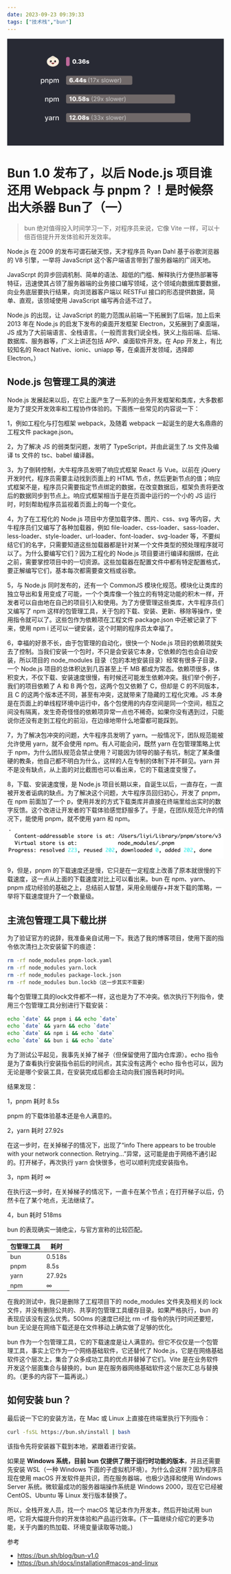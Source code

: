 ```yaml
---
date: 2023-09-23 09:39:33
tags: ["技术栈","bun"]
---
```


![img](./assets/23cbde35-b859-41b5-9480-98b88bf40c44.png)

# Bun 1.0 发布了，以后 Node.js 项目谁还用 Webpack 与 pnpm？！是时候祭出大杀器 Bun了（一）

> bun 绝对值得投入时间学习一下，对程序员来说，它像 Vite 一样，可以十倍百倍提升开发体验和开发效率。

Node.js 在 2009 的发布可谓石破天惊，天才程序员 Ryan Dahl 基于谷歌浏览器的 V8 引擎，一举将 JavaScript 这个客户端语言带到了服务器端的广阔天地。

JavaScrpt 的异步回调机制、简单的语法、超低的门槛、解释执行方便热部署等特征，迅速使其占领了服务器端的业务接口编写领域，这个领域向数据库要数据，向业务底层要执行结果，向浏览器客户端以 RESTFul 接口的形态提供数据，简单、直观，该领域使用 JavaScript 编写再合适不过了。

Node.js 的出现，让 JavaScript 的能力范围从前端一下拓展到了后端，加上后来 2013 年在 Node.js 的启发下发布的桌面开发框架 Electron，又拓展到了桌面端，JS 成为了大前端语言、全栈语言。（一般而言我们说全栈，狭义上指前端、后端、数据库、服务器等，广义上讲还包括 APP、桌面软件开发。在 App 开发上，有比较知名的 React Native、ionic、uniapp 等，在桌面开发领域，选择即 Electron。）

## Node.js 包管理工具的演进

Node.js 发展起来以后，在它上面产生了一系列的业务开发框架和类库，大多数都是为了提交开发效率和工程协作体验的。下面拣一些常见的内容说一下：

1，例如工程化与打包框架 webpack，及随着 webpack 一起诞生的是大名鼎鼎的工程文件 package.json。

2，为了解决 JS 的弱类型问题，发明了 TypeScript，并由此诞生了.ts 文件及编译 ts 文件的 tsc、babel 编译器。

3，为了倒转控制，大牛程序员发明了响应式框架 React 与 Vue。以前在 jQuery 开发时代，程序员需要主动找到页面上的 HTML 节点，然后更新节点的值；响应式框架不是，程序员只需要指定节点绑定的数据，在改变数据后，框架负责将更改后的数据同步到节点上。响应式框架相当于是在页面中运行的一个小的 JS 运行时，时刻帮助程序员监视着页面上的每一个变化。

4，为了在工程化的 Node.js 项目中方便加载字体、图片、css、svg 等内容，大牛程序员们又编写了各种加载器，例如 file-loader、css-loader、sass-loader、less-loader、style-loader、url-loader、font-loader、svg-loader 等，不要纠结它们的名字，只需要知道这些加载器都是针对某一个文件类型的预处理程序就可以了。为什么要编写它们？因为工程化的 Node.js 项目要进行编译和捆绑，在此之前，需要掌控项目中的一切资源。这些加载器在配置文件中都有特定配置格式，要正解编写它们，基本每次都需要查文档或谷歌。

5，与 Node.js 同时发布的，还有一个 CommonJS 模块化规范。模块化让类库的独立导出和复用变成了可能，一个个类库像一个独立的有特定功能的积木一样，开发者可以自由地在自己的项目引入和使用。为了方便管理这些类库，大牛程序员们又编写了 npm 这样的包管理工具，关于包的下载、安装、更新、移除等操作，使用指令就可以了。这些包作为依赖项在工程文件 package.json 中还被记录了下来，使用 npm i 还可以一键安装，这个时期的程序员太幸福了。

6，幸福的好景不长，由于包管理的自动化，很快一个 Node.js 项目的依赖项就失去了控制。当我们安装一个包时，不只是会安装它本身，它依赖的包也会自动安装，所以项目的 node_modules 目录（包的本地安装目录）经常有很多子目录，一个 Node.js 项目的总体积达到几百甚至上千 MB 都成为常态。依赖项很多，体积变大，不仅下载、安装速度很慢，有时候还可能发生依赖冲突。我们举个例子，我们的项目依赖了 A 和 B 两个包，这两个包又依赖了 C，但却是 C 的不同版本，且 C 的这两个版本还不同，甚至有冲突，这就带来了隐藏的工程化灾难。JS 本身是在页面上的单线程环境中运行中，各个包使用的内存空间是同一个空间，相互之间没有隔离，发生奇奇怪怪的依赖项异常一点也不稀奇。如果你没有遇到过，只能说你还没有走到工程化的前沿，在边缘地带什么地雷都可能踩到。

7，为了解决包冲突的问题，大牛程序员发明了 yarn。一般情况下，团队规范能被允许使用 yarn，就不会使用 npm。有人可能会问，既然 yarn 在包管理策略上优于 npm，为什么团队规范会禁止使用？可能因为领导的脑子有坑，制定了某条僵硬的教条，他自己都不明白为什么，这样的人在专制的体制下并不鲜见。yarn 并不是没有缺点，从上面的对比截图也可以看出来，它的下载速度变慢了。

8，下载、安装速度慢，是 Node.js 项目长期以来，自诞生以后，一直存在，一直被开发者诟病的缺点。为了解决这个问题，大牛程序员回归初心，开发了 pnpm，在 npm 前面加了一个 p，使用并发的方式下载类库并直接在终端里给出实时的数字反馈。这个改进让开发者的下载体验感觉舒服多了。于是，在团队规范允许的情况下，能使用 pnpm，就不使用 yarn 和 npm。

![image-20230923115301691](./assets/image-20230923115301691.png)

9，但是，pnpm 的下载速度还是慢，它只是在一定程度上改善了原本就很慢的下载速度，这一点从上面的下载速度对比上可以看出来。bun 在 npm、yarn、pnpm 成功经验的基础之上，总结前人智慧，采用全局缓存+并发下载的策略，一举将下载速度提升了一个数量级。

## 主流包管理工具下载比拼

为了验证官方的说辞，我准备亲自试用一下。我选了我的博客项目，使用下面的指令依次清扫上次安装留下的痕迹：

```bash
rm -rf node_modules pnpm-lock.yaml
rm -rf node_modules yarn.lock
rm -rf node_modules package-lock.json
rm -rf node_modules bun.lockb（这一步其实不需要）
```

每个包管理工具的lock文件都不一样，这也是为了不冲突。依次执行下列指令，使用三个包管理工具分别进行下载安装：

```bash
echo `date` && pnpm i && echo `date`
echo `date` && yarn && echo `date`
echo `date` && npm i && echo `date`
echo `date` && bun i && echo `date`
```

为了测试公平起见，我事先关掉了梯子（但保留使用了国内仓库源）。echo 指令是为了查看执行安装指令前后的时间点，其实没有这两个 echo 指令也可以，因为无论是哪个安装工具，在安装完成后都会主动向我们报告耗时时间。

结果发现：

1，pnpm 耗时 8.5s

pnpm 的下载体验基本还是令人满意的。

2，yarn 耗时 27.92s

在这一步时，在关掉梯子的情况下，出现了“info There appears to be trouble with your network connection. Retrying...”异常，这可能是由于网络不通引起的。打开梯子，再次执行 yarn 会快很多，也可以顺利完成安装指令。

3，npm 耗时 ∞

在执行这一步时，在关掉梯子的情况下，一直卡在某个节点；在打开梯子以后，仍然卡在了某个地点，无法继续了。

4，bun 耗时 518ms

bun 的表现确实一骑绝尘，与官方宣称的比较匹配。

| 包管理工具 | 耗时 |
|---|---|
| bun | 0.518s |
| pnpm | 8.5s |
| yarn | 27.92s |
| npm | ∞ |

在我的测试中，我只是删除了工程项目下的 node_modules 文件夹及相关的 lock 文件，并没有删除公共的、共享的包管理工具缓存目录。如果严格执行，bun 的表现应该没有这么优秀。500ms 的速度已经比 rm -rf 指令的执行时间还要短，bun 无论是在网络下载还是在文件移动上确实做了足够的优化。

bun 作为一个包管理工具，它的下载速度是让人满意的。但它不仅仅是一个包管理工具，事实上它作为一个网络基础软件，它还替代了 Node.js，它是在网络基础软件这个层次上，集合了众多成功工具的优点并替掉了它们。Vite 是在业务软件开发这个层面集合与替换的，bun 是在服务器网络基础软件这个层次汇总与替换的。（更多的内容下一篇再说。）

## 如何安装 bun？

最后说一下它的安装方法，在 Mac 或 Linux 上直接在终端里执行下列指令：

```bash
curl -fsSL https://bun.sh/install | bash
```

该指令先将安装器下载到本地，紧跟着进行安装。

如果是 **Windows 系统，目前 bun 仅提供了限于运行时功能的版本**，并且还需要先安装 WSL（一种 Windows 下面的子虚拟机环境）。为什么会这样？因为程序员现在使用 macOS 开发软件是共识，而在服务器端，也极少选择和使用 Windows Server 系统。微软最成功的服务器端操作系统是 Windows 2000，现在它已经被 CentOS、Ubuntu 等 Linux 发行版本替换了。

所以，全栈开发人员，找一个 macOS 笔记本作为开发本，然后开始试用 bun 吧，它将大幅提升你的开发体验和产品运行效率。(下一篇继续介绍它的更多功能，关于内置的热加载、环境变量读取等功能。)

参考

- https://bun.sh/blog/bun-v1.0
- https://bun.sh/docs/installation#macos-and-linux